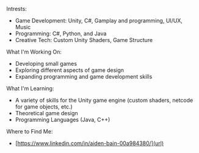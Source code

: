 Intrests: 
  - Game Development: Unity, C#, Gamplay and programming, UI/UX, Music
  - Programming: C#, Python, and Java
  - Creative Tech: Custom Unity Shaders, Game Structure

What I'm Working On:
  - Developing small games
  - Exploring different aspects of game design
  - Expanding programming and game development skills

What I'm Learning:
  - A variety of skills for the Unity game engine (custom shaders, netcode for game objects, etc.)
  - Theoretical game design
  - Programming Languages (Java, C++)

Where to Find Me:
  - [https://www.linkedin.com/in/aiden-bain-00a984380/](url)
